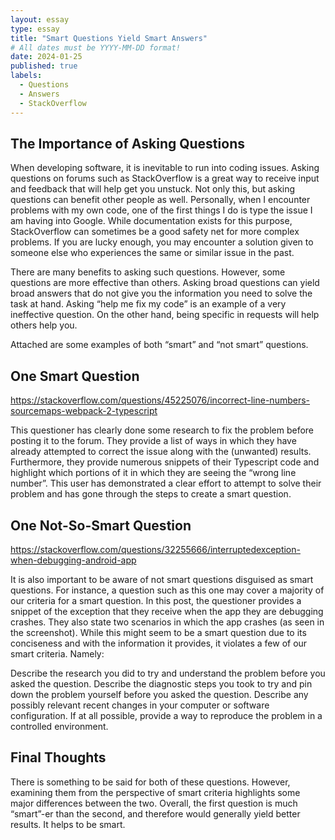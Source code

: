 ```yaml
---
layout: essay
type: essay
title: "Smart Questions Yield Smart Answers"
# All dates must be YYYY-MM-DD format!
date: 2024-01-25
published: true
labels:
  - Questions
  - Answers
  - StackOverflow
---
```


## The Importance of Asking Questions
When developing software, it is inevitable to run into coding issues. Asking questions on forums such as StackOverflow is a great way to receive input and feedback that will help get you unstuck. Not only this, but asking questions can benefit other people as well. Personally, when I encounter problems with my own code, one of the first things I do is type the issue I am having into Google. While documentation exists for this purpose, StackOverflow can sometimes be a good safety net for more complex problems. If you are lucky enough, you may encounter a solution given to someone else who experiences the same or similar issue in the past.

There are many benefits to asking such questions. However, some questions are more effective than others. Asking broad questions can yield broad answers that do not give you the information you need to solve the task at hand. Asking “help me fix my code” is an example of a very ineffective question. On the other hand, being specific in requests will help others help you.

Attached are some examples of both “smart” and “not smart” questions.

## One Smart Question
https://stackoverflow.com/questions/45225076/incorrect-line-numbers-sourcemaps-webpack-2-typescript 

This questioner has clearly done some research to fix the problem before posting it to the forum. They provide a list of ways in which they have already attempted to correct the issue along with the (unwanted) results. Furthermore, they provide numerous snippets of their Typescript code and highlight which portions of it in which they are seeing the “wrong line number”. This user has demonstrated a clear effort to attempt to solve their problem and has gone through the steps to create a smart question.

## One Not-So-Smart Question

https://stackoverflow.com/questions/32255666/interruptedexception-when-debugging-android-app 

It is also important to be aware of not smart questions disguised as smart questions. For instance, a question such as this one may cover a majority of our criteria for a smart question. In this post, the questioner provides a snippet of the exception that they receive when the app they are debugging crashes. They also state two scenarios in which the app crashes (as seen in the screenshot). While this might seem to be a smart question due to its conciseness and with the information it provides, it violates a few of our smart criteria. Namely:

Describe the research you did to try and understand the problem before you asked the question.
Describe the diagnostic steps you took to try and pin down the problem yourself before you asked the question.
Describe any possibly relevant recent changes in your computer or software configuration.
If at all possible, provide a way to reproduce the problem in a controlled environment.

## Final Thoughts
There is something to be said for both of these questions. However, examining them from the perspective of smart criteria highlights some major differences between the two. Overall, the first question is much “smart”-er than the second, and therefore would generally yield better results. It helps to be smart.
